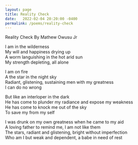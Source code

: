 ```yaml
---
layout: page
title: Reality Check
date:   2022-02-04 20:20:00 -0400
permalink: /poems/reality-check
---
```


Reality Check
By Mathew Owusu Jr  
  
I am in the wilderness  
My will and happiness drying up  
A worm languishing in the hot arid sun  
My strength depleting, all alone  
  
I am on fire  
A the star in the night sky  
Radiant, glistening, sustaining men with my greatness  
I can do no wrong  
  
But like an interloper in the dark  
He has come to plunder my radiance and expose my weakness  
He has come to knock me out of the sky  
To save my from my self  
  
I was drunk on my own greatness when he came to my aid  
A loving father to remind me, I am not like them  
The stars, radiant and glistening, bright without imperfection  
Who am I but weak and dependent, a babe in need of rest  